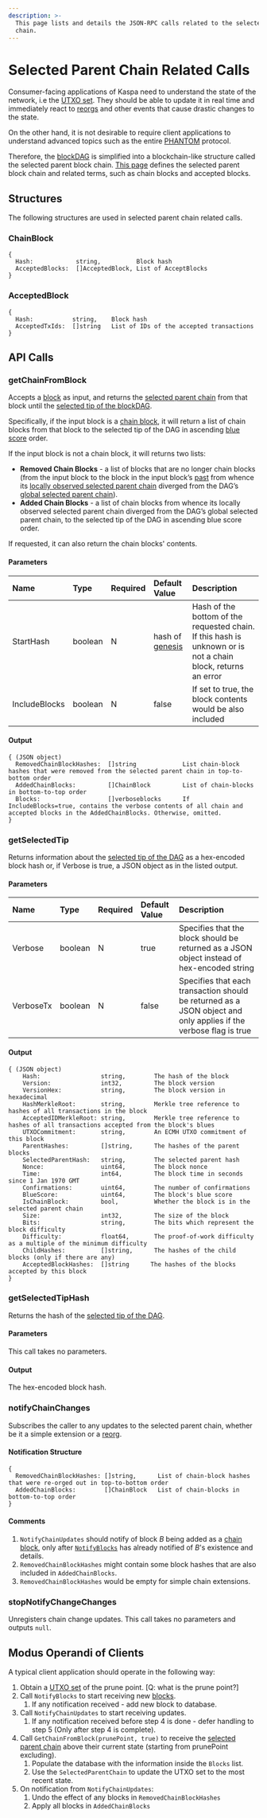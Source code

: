 ```yaml
---
description: >-
  This page lists and details the JSON-RPC calls related to the selected parent
  chain.
---
```


# Selected Parent Chain Related Calls

Consumer-facing applications of Kaspa need to understand the state of the network, i.e the [UTXO set](../../../../glossary.md#utxo-set). They should be able to update it in real time and immediately react to [reorgs](../../../../glossary.md#reorg) and other events that cause drastic changes to the state.

On the other hand, it is not desirable to require client applications to understand advanced topics such as the entire [PHANTOM](../../../../glossary.md#phantom) protocol.

Therefore, the [blockDAG](../../../../glossary.md#blockdag) is simplified into a blockchain-like structure called the selected parent block chain. [This page](../../../../reference/consensus/selected-parent-chain.md) defines the selected parent block chain and related terms, such as chain blocks and accepted blocks.

## Structures <a id="Structures"></a>

The following structures are used in selected parent chain related calls.

### ChainBlock <a id="ChainBlock"></a>

```text
{
  Hash:            string,          Block hash
  AcceptedBlocks:  []AcceptedBlock, List of AcceptBlocks
}
```

### AcceptedBlock <a id="AcceptedBlock"></a>

```text
{
  Hash:           string,    Block hash
  AcceptedTxIds:  []string   List of IDs of the accepted transactions
}
```

## API Calls <a id="API-Calls"></a>

### getChainFromBlock <a id="GetChainFromBlock"></a>

Accepts a [block](../../../../glossary.md#block) as input, and returns the [selected parent chain](../../../../glossary.md#selected-parent-block-chain-selected-parent-chain) from that block until the [selected tip of the blockDAG](../../../../glossary.md#selected-tip-of-the-blockdag).

Specifically, if the input block is a [chain block](../../../../reference/consensus/selected-parent-chain.md#Chain-Blocks), it will return a list of chain blocks from that block to the selected tip of the DAG in ascending [blue score](../../../../glossary.md#blue-score) order.

If the input block is not a chain block, it will returns two lists:

* **Removed Chain Blocks** - a list of blocks that are no longer chain blocks \(from the input block to the block in the input block’s [past](../../../../glossary.md#past) from whence its [locally observed selected parent chain](../../../../reference/consensus/selected-parent-chain.md#selected-parent-chain-of-a-block) diverged from the DAG’s [global selected parent chain](../../../../reference/consensus/selected-parent-chain.md#selected-parent-chain-of-the-blockdag)\).
* **Added Chain Blocks** - a list of chain blocks from whence its locally observed selected parent chain diverged from the DAG’s global selected parent chain, to the selected tip of the DAG in ascending blue score order.

If requested, it can also return the chain blocks' contents.

#### Parameters <a id="JSON-RPCAPIcalls-Parameters.1"></a>

| Name | Type | Required | Default Value | Description |
| :--- | :--- | :--- | :--- | :--- |
| StartHash | boolean | N | hash of [genesis](../../../../glossary.md#genesis-block) | Hash of the bottom of the requested chain. If this hash is unknown or is not a chain block, returns an error |
| IncludeBlocks | boolean | N | false | If set to true, the block contents would be also included |

#### Output <a id="Output"></a>

```text
{ (JSON object)
  RemovedChainBlockHashes:  []string             List chain-block hashes that were removed from the selected parent chain in top-to-bottom order 
  AddedChainBlocks:         []ChainBlock         List of chain-blocks in bottom-to-top order
  Blocks:                   []verboseblocks      If IncludeBlocks=true, contains the verbose contents of all chain and accepted blocks in the AddedChainBlocks. Otherwise, omitted.
}
```

### getSelectedTip <a id="NotifyChainUpdates"></a>

Returns information about the [selected tip of the DAG](../../../../glossary.md#selected-tip-of-the-blockdag) as a hex-encoded block hash or, if Verbose is true, a JSON object as in the listed output.

#### Parameters

| Name | Type | Required | Default Value | Description |
| :--- | :--- | :--- | :--- | :--- |
| Verbose | boolean | N | true | Specifies that the block should be returned as a JSON object instead of hex-encoded string |
| VerboseTx | boolean | N | false | Specifies that each transaction should be returned as a JSON object and only applies if the verbose flag is true |

#### Output

```text
{ (JSON object)
    Hash:                 string,        The hash of the block
    Version:              int32,         The block version
    VersionHex:           string,        The block version in hexadecimal
    HashMerkleRoot:       string,        Merkle tree reference to hashes of all transactions in the block
    AcceptedIDMerkleRoot: string,        Merkle tree reference to hashes of all transactions accepted from the block's blues
    UTXOCommitment:       string,        An ECMH UTXO commitment of this block
    ParentHashes:         []string,      The hashes of the parent blocks
    SelectedParentHash:   string,        The selected parent hash
    Nonce:                uint64,        The block nonce
    Time:                 int64,         The block time in seconds since 1 Jan 1970 GMT
    Confirmations:        uint64,        The number of confirmations
    BlueScore:            uint64,        The block's blue score
    IsChainBlock:         bool,          Whether the block is in the selected parent chain
    Size:                 int32,         The size of the block
    Bits:                 string,        The bits which represent the block difficulty
    Difficulty:           float64,       The proof-of-work difficulty as a multiple of the minimum difficulty
    ChildHashes:          []string,      The hashes of the child blocks (only if there are any)
    AcceptedBlockHashes:  []string      The hashes of the blocks accepted by this block
}
```

### getSelectedTipHash

Returns the hash of the [selected tip of the DAG](../../../../glossary.md#selected-tip-of-the-blockdag).

#### Parameters

This call takes no parameters.

#### Output

The hex-encoded block hash.

### notifyChainChanges <a id="NotifyChainUpdates"></a>

Subscribes the caller to any updates to the selected parent chain, whether be it a simple extension or a [reorg](../../../../glossary.md#reorg).

#### Notification Structure <a id="NotificationStructure"></a>

```text
{
  RemovedChainBlockHashes: []string,      List of chain-block hashes that were re-orged out in top-to-bottom order
  AddedChainBlocks:        []ChainBlock   List of chain-blocks in bottom-to-top order
}
```

#### Comments

1. `NotifyChainUpdates` should notify of block _B_ being added as a [chain block](../../../../reference/consensus/selected-parent-chain.md#Chain-Blocks), only after [`NotifyBlocks`](./#JSON-RPCAPIcalls-submitblock%28empty%29) has already notified of _B_'s existence and details.
2. `RemovedChainBlockHashes` might contain some block hashes that are also included in `AddedChainBlocks`.
3. `RemovedChainBlockHashes` would be empty for simple chain extensions.

### stopNotifyChangeChanges

Unregisters chain change updates. This call takes no parameters and outputs `null`.

## Modus Operandi of Clients <a id="Modus-Operandi-of-Clients"></a>

A typical client application should operate in the following way:

1. Obtain a [UTXO set](../../../../glossary.md#utxo-set) of the prune point. \[Q: what is the prune point?\]
2. Call `NotifyBlocks` to start receiving new [blocks](../../../../glossary.md#block).
   1. If any notification received - add new block to database.
3. Call `NotifyChainUpdates` to start receiving updates.
   1. If any notification received before step 4 is done - defer handling to step 5 \(Only after step 4 is complete\).
4. Call `GetChainFromBlock(prunePoint, true)` to receive the [selected parent chain](../../../../glossary.md#selected-parent-block-chain-selected-parent-chain) above their current state \(starting from prunePoint excluding\).
   1. Populate the database with the information inside the `Blocks` list.
   2. Use the `SelectedParentChain` to update the UTXO set to the most recent state.
5. On notification from `NotifyChainUpdates`:
   1. Undo the effect of any blocks in `RemovedChainBlockHashes`
   2. Apply all blocks in `AddedChainBlocks`

